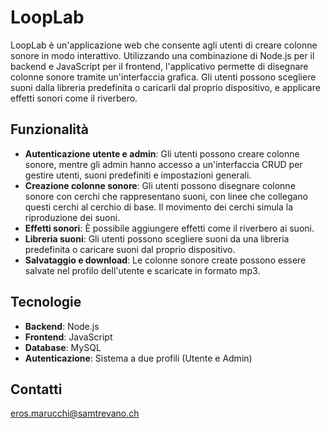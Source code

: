 # LoopLab

LoopLab è un'applicazione web che consente agli utenti di creare colonne sonore in modo interattivo. Utilizzando una combinazione di Node.js per il backend e JavaScript per il frontend, l'applicativo permette di disegnare colonne sonore tramite un'interfaccia grafica. Gli utenti possono scegliere suoni dalla libreria predefinita o caricarli dal proprio dispositivo, e applicare effetti sonori come il riverbero.

## Funzionalità

- **Autenticazione utente e admin**: Gli utenti possono creare colonne sonore, mentre gli admin hanno accesso a un'interfaccia CRUD per gestire utenti, suoni predefiniti e impostazioni generali.
- **Creazione colonne sonore**: Gli utenti possono disegnare colonne sonore con cerchi che rappresentano suoni, con linee che collegano questi cerchi al cerchio di base. Il movimento dei cerchi simula la riproduzione dei suoni.
- **Effetti sonori**: È possibile aggiungere effetti come il riverbero ai suoni.
- **Libreria suoni**: Gli utenti possono scegliere suoni da una libreria predefinita o caricare suoni dal proprio dispositivo.
- **Salvataggio e download**: Le colonne sonore create possono essere salvate nel profilo dell'utente e scaricate in formato mp3.

## Tecnologie

- **Backend**: Node.js
- **Frontend**: JavaScript
- **Database**: MySQL
- **Autenticazione**: Sistema a due profili (Utente e Admin)

## Contatti

eros.marucchi@samtrevano.ch

